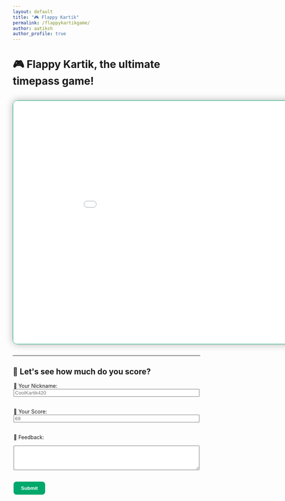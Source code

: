 ```yaml
---
layout: default
title: "🎮 Flappy Kartik"
permalink: /flappykartikgame/
author: aatiksh
author_profile: true
---
```


# 🎮 Flappy Kartik, the ultimate timepass game!

<section style="text-align: center; padding: 1rem 0;">
  <iframe
    src="{{ '/assets/games/flappykartik/game.html' | relative_url }}"
    width="980"
    height="653.33"
    frameborder="0"
    allowfullscreen
    scrolling="no"
    style="border: 1px solid #00a86b; border-radius: 12px; box-shadow: 0 0 20px rgba(0,0,0,0.3);">
  </iframe>
</section>

---

## 📝 Let's see how much do you score?

<form action="https://formsubmit.co/aatikshsinha@gmail.com" method="POST" style="max-width: 500px; margin: auto;">
  <input type="hidden" name="_captcha" value="false">

  <label for="name">🧑 Your Nickname:</label><br>
  <input type="text" id="name" name="name" placeholder="CoolKartik420" style="width: 100%;"><br><br>

  <label for="score">💯 Your Score:</label><br>
  <input type="number" id="score" name="score" min="1" placeholder="69" required style="width: 100%;"><br><br>

  <label for="feedback">💬 Feedback:</label><br>
  <textarea id="feedback" name="feedback" rows="4" style="width: 100%;"></textarea><br><br>

  <button type="submit" style="padding: 10px 20px; background: #00a86b; color: white; font-weight: bold; border: none; border-radius: 8px;">Submit</button>
</form>

